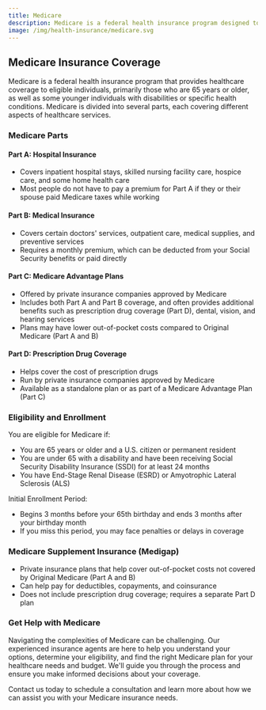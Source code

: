 ```yaml
---
title: Medicare
description: Medicare is a federal health insurance program designed to provide coverage for individuals who are 65 years or older, as well as some younger individuals with disabilities or specific health conditions. Learn more about Medicare and its various plans.
image: /img/health-insurance/medicare.svg
---
```


## Medicare Insurance Coverage

Medicare is a federal health insurance program that provides healthcare coverage to eligible individuals, primarily those who are 65 years or older, as well as some younger individuals with disabilities or specific health conditions. Medicare is divided into several parts, each covering different aspects of healthcare services.

### Medicare Parts

#### Part A: Hospital Insurance

- Covers inpatient hospital stays, skilled nursing facility care, hospice care, and some home health care
- Most people do not have to pay a premium for Part A if they or their spouse paid Medicare taxes while working

#### Part B: Medical Insurance

- Covers certain doctors' services, outpatient care, medical supplies, and preventive services
- Requires a monthly premium, which can be deducted from your Social Security benefits or paid directly

#### Part C: Medicare Advantage Plans

- Offered by private insurance companies approved by Medicare
- Includes both Part A and Part B coverage, and often provides additional benefits such as prescription drug coverage (Part D), dental, vision, and hearing services
- Plans may have lower out-of-pocket costs compared to Original Medicare (Part A and B)

#### Part D: Prescription Drug Coverage

- Helps cover the cost of prescription drugs
- Run by private insurance companies approved by Medicare
- Available as a standalone plan or as part of a Medicare Advantage Plan (Part C)

### Eligibility and Enrollment

You are eligible for Medicare if:

- You are 65 years or older and a U.S. citizen or permanent resident
- You are under 65 with a disability and have been receiving Social Security Disability Insurance (SSDI) for at least 24 months
- You have End-Stage Renal Disease (ESRD) or Amyotrophic Lateral Sclerosis (ALS)

Initial Enrollment Period:

- Begins 3 months before your 65th birthday and ends 3 months after your birthday month
- If you miss this period, you may face penalties or delays in coverage

### Medicare Supplement Insurance (Medigap)

- Private insurance plans that help cover out-of-pocket costs not covered by Original Medicare (Part A and B)
- Can help pay for deductibles, copayments, and coinsurance
- Does not include prescription drug coverage; requires a separate Part D plan

### Get Help with Medicare

Navigating the complexities of Medicare can be challenging. Our experienced insurance agents are here to help you understand your options, determine your eligibility, and find the right Medicare plan for your healthcare needs and budget. We'll guide you through the process and ensure you make informed decisions about your coverage.

Contact us today to schedule a consultation and learn more about how we can assist you with your Medicare insurance needs.
